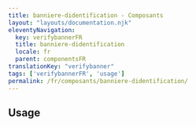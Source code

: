 ```yaml
---
title: banniere-didentification - Composants
layout: "layouts/documentation.njk"
eleventyNavigation:
  key: verifybannerFR
  title: banniere-didentification
  locale: fr
  parent: componentsFR
translationKey: "verifybanner"
tags: ['verifybannerFR', 'usage']
permalink: /fr/composants/banniere-didentification/
---
```


## Usage